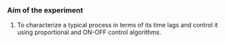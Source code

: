 ### Aim of the experiment

1. To characterize a typical process in terms of its time lags and control it using proportional and ON-OFF control algorithms.

